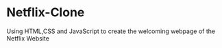 # Netflix-Clone
Using HTML,CSS and JavaScript to create the welcoming webpage of the Netflix Website
